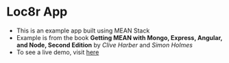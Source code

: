 # Loc8r App

- This is an example app built using MEAN Stack
- Example is from the book **Getting MEAN with Mongo, Express, Angular, and Node, Second Edition** by _Clive Harber_ and _Simon Holmes_
- To see a live demo, visit [here](https://vast-ocean-85293.herokuapp.com/)
